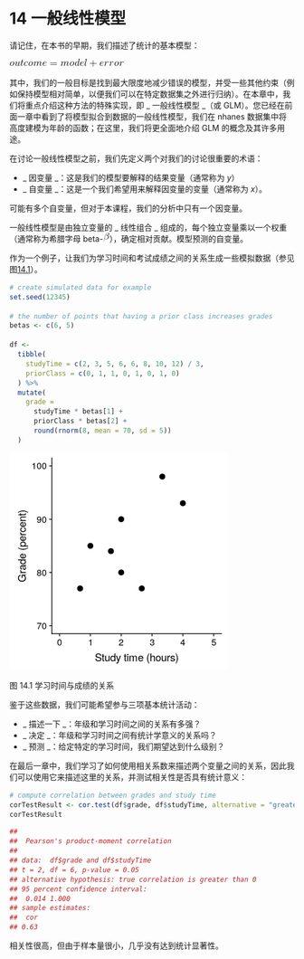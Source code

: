 # 14 一般线性模型

请记住，在本书的早期，我们描述了统计的基本模型：

![](img/7fc06dc3f40e34d7510e8f585719ece6.jpg)

其中，我们的一般目标是找到最大限度地减少错误的模型，并受一些其他约束（例如保持模型相对简单，以便我们可以在特定数据集之外进行归纳）。在本章中，我们将重点介绍这种方法的特殊实现，即 _ 一般线性模型 _（或 GLM）。您已经在前面一章中看到了将模型拟合到数据的一般线性模型，我们在 nhanes 数据集中将高度建模为年龄的函数；在这里，我们将更全面地介绍 GLM 的概念及其许多用途。

在讨论一般线性模型之前，我们先定义两个对我们的讨论很重要的术语：

*   _ 因变量 _：这是我们的模型要解释的结果变量（通常称为 _y_）
*   _ 自变量 _：这是一个我们希望用来解释因变量的变量（通常称为 _x_）。

可能有多个自变量，但对于本课程，我们的分析中只有一个因变量。

一般线性模型是由独立变量的 _ 线性组合 _ 组成的，每个独立变量乘以一个权重（通常称为希腊字母 beta-![](img/50705df736e9a7919e768cf8c4e4f794.jpg)），确定相对贡献。模型预测的自变量。

作为一个例子，让我们为学习时间和考试成绩之间的关系生成一些模拟数据（参见图[14.1](#fig:StudytimeGrades)）。

```r
# create simulated data for example
set.seed(12345)

# the number of points that having a prior class increases grades
betas <- c(6, 5)

df <-
  tibble(
    studyTime = c(2, 3, 5, 6, 6, 8, 10, 12) / 3,
    priorClass = c(0, 1, 1, 0, 1, 0, 1, 0)
  ) %>%
  mutate(
    grade = 
      studyTime * betas[1] + 
      priorClass * betas[2] + 
      round(rnorm(8, mean = 70, sd = 5))
  )
```

![Relation between study time and grades](img/file80.png)

图 14.1 学习时间与成绩的关系

鉴于这些数据，我们可能希望参与三项基本统计活动：

*   _ 描述一下 _：年级和学习时间之间的关系有多强？
*   _ 决定 _：年级和学习时间之间有统计学意义的关系吗？
*   _ 预测 _：给定特定的学习时间，我们期望达到什么级别？

在最后一章中，我们学习了如何使用相关系数来描述两个变量之间的关系，因此我们可以使用它来描述这里的关系，并测试相关性是否具有统计意义：

```r
# compute correlation between grades and study time
corTestResult <- cor.test(df$grade, df$studyTime, alternative = "greater")
corTestResult
```

```r
## 
##  Pearson's product-moment correlation
## 
## data:  df$grade and df$studyTime
## t = 2, df = 6, p-value = 0.05
## alternative hypothesis: true correlation is greater than 0
## 95 percent confidence interval:
##  0.014 1.000
## sample estimates:
##  cor 
## 0.63
```

相关性很高，但由于样本量很小，几乎没有达到统计显著性。